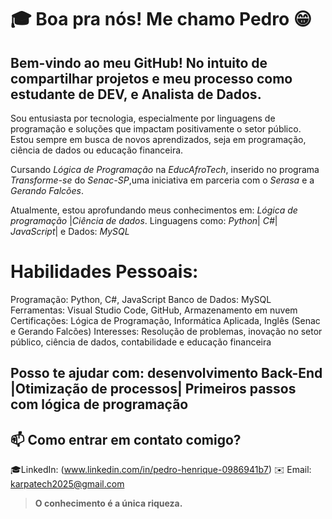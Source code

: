 # 🎓 Boa pra nós! Me chamo Pedro 😁

## Bem-vindo ao meu GitHub! No intuito de compartilhar projetos e meu processo como estudante de DEV, e Analista de Dados.

Sou entusiasta por tecnologia, especialmente por linguagens de programação e soluções que impactam positivamente o setor público. Estou sempre em busca de novos aprendizados, seja em programação, ciência de dados ou educação financeira.

Cursando *Lógica de Programação* na *EducAfroTech*, inserido no programa *Transforme-se* do *Senac-SP*,uma iniciativa em parceria com o *Serasa* e a *Gerando Falcões*. 

Atualmente, estou aprofundando meus conhecimentos em:
*Lógica de programação* |*Ciência de dados*. Linguagens como: *Python*| *C#*| *JavaScript*| e Dados: *MySQL*

#  Habilidades Pessoais:
Programação: Python, C#, JavaScript
Banco de Dados: MySQL
Ferramentas: Visual Studio Code, GitHub, Armazenamento em nuvem
Certificações: Lógica de Programação, Informática Aplicada, Inglês (Senac e Gerando Falcões)
Interesses: Resolução de problemas, inovação no setor público, ciência de dados, contabilidade e educação financeira

## Posso te ajudar com: desenvolvimento Back-End |Otimização de processos| Primeiros passos com lógica de programação

## 📫 Como entrar em contato comigo?
🎓LinkedIn: (www.linkedin.com/in/pedro-henrique-0986941b7)
✉️ Email: karpatech2025@gmail.com
 
 > **O conhecimento é a única riqueza.**
